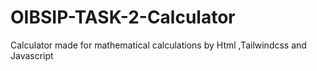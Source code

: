 # OIBSIP-TASK-2-Calculator
Calculator made for mathematical calculations by Html ,Tailwindcss and Javascript
